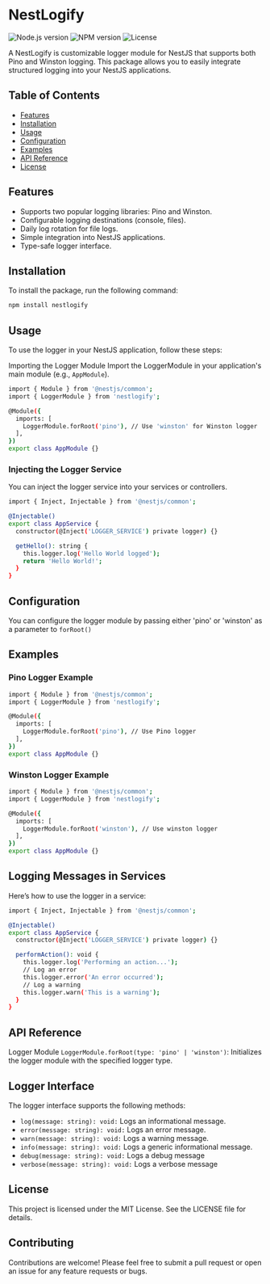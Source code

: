 # NestLogify

![Node.js version](https://img.shields.io/node/v/nestlogify)
![NPM version](https://img.shields.io/npm/v/nestlogify)
![License](https://img.shields.io/npm/l/nestlogify)

A NestLogify is customizable logger module for NestJS that supports both Pino and Winston logging. This package allows you to easily integrate structured logging into your NestJS applications.

## Table of Contents

- [Features](#features)
- [Installation](#installation)
- [Usage](#usage)
- [Configuration](#configuration)
- [Examples](#examples)
- [API Reference](#api-reference)
- [License](#license)

## Features

- Supports two popular logging libraries: Pino and Winston.
- Configurable logging destinations (console, files).
- Daily log rotation for file logs.
- Simple integration into NestJS applications.
- Type-safe logger interface.

## Installation

To install the package, run the following command:

```bash
npm install nestlogify
```

## Usage
To use the logger in your NestJS application, follow these steps:

Importing the Logger Module
Import the LoggerModule in your application's main module (e.g., ```AppModule```).

```bash
import { Module } from '@nestjs/common';
import { LoggerModule } from 'nestlogify';

@Module({
  imports: [
    LoggerModule.forRoot('pino'), // Use 'winston' for Winston logger
  ],
})
export class AppModule {}
```

### Injecting the Logger Service

You can inject the logger service into your services or controllers.

```bash
import { Inject, Injectable } from '@nestjs/common';

@Injectable()
export class AppService {
  constructor(@Inject('LOGGER_SERVICE') private logger) {}

  getHello(): string {
    this.logger.log('Hello World logged');
    return 'Hello World!';
  }
}
```

## Configuration

You can configure the logger module by passing either 'pino' or 'winston' as a parameter to ```forRoot()```

## Examples

### Pino Logger Example

```bash
import { Module } from '@nestjs/common';
import { LoggerModule } from 'nestlogify';

@Module({
  imports: [
    LoggerModule.forRoot('pino'), // Use Pino logger
  ],
})
export class AppModule {}

```

### Winston Logger Example


```bash
import { Module } from '@nestjs/common';
import { LoggerModule } from 'nestlogify';

@Module({
  imports: [
    LoggerModule.forRoot('winston'), // Use winston logger
  ],
})
export class AppModule {}

```

## Logging Messages in Services
Here’s how to use the logger in a service:

```bash
import { Inject, Injectable } from '@nestjs/common';

@Injectable()
export class AppService {
  constructor(@Inject('LOGGER_SERVICE') private logger) {}

  performAction(): void {
    this.logger.log('Performing an action...');
    // Log an error
    this.logger.error('An error occurred');
    // Log a warning
    this.logger.warn('This is a warning');
  }
}
```
## API Reference
Logger Module
```LoggerModule.forRoot(type: 'pino' | 'winston')```: Initializes the logger module with the specified logger type.

## Logger Interface
The logger interface supports the following methods:

- ```log(message: string): void:``` Logs an informational message.
- ```error(message: string): void:``` Logs an error message.
- ```warn(message: string): void:``` Logs a warning message.
- ```info(message: string): void:``` Logs a generic informational message.
- ```debug(message: string): void:``` Logs a debug message 
- ```verbose(message: string): void:``` Logs a verbose message 

## License
This project is licensed under the MIT License. See the LICENSE file for details.

## Contributing
Contributions are welcome! Please feel free to submit a pull request or open an issue for any feature requests or bugs.